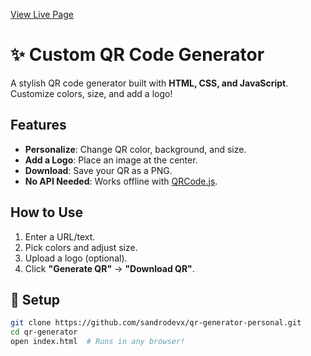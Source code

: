 [View Live Page](https://sandrodevx.github.io/qr-generator-personal/)

# ✨ Custom QR Code Generator  

A stylish QR code generator built with **HTML, CSS, and JavaScript**. Customize colors, size, and add a logo!  
 

##  Features  
- **Personalize**: Change QR color, background, and size.  
- **Add a Logo**: Place an image at the center.  
- **Download**: Save your QR as a PNG.  
- **No API Needed**: Works offline with [QRCode.js](https://github.com/davidshimjs/qrcodejs).  

##  How to Use  
1. Enter a URL/text.  
2. Pick colors and adjust size.  
3. Upload a logo (optional).  
4. Click **"Generate QR"** → **"Download QR"**.  

## 🔧 Setup  
```bash
git clone https://github.com/sandrodevx/qr-generator-personal.git
cd qr-generator
open index.html  # Runs in any browser!
